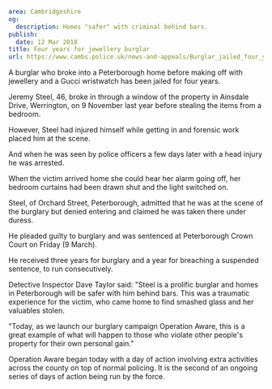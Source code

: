 ```yaml
area: Cambridgeshire
og:
  description: Homes "safer" with criminal behind bars.
publish:
  date: 12 Mar 2018
title: Four years for jewellery burglar
url: https://www.cambs.police.uk/news-and-appeals/Burglar_jailed_four_years
```

A burglar who broke into a Peterborough home before making off with jewellery and a Gucci wristwatch has been jailed for four years.

Jeremy Steel, 46, broke in through a window of the property in Ainsdale Drive, Werrington, on 9 November last year before stealing the items from a bedroom.

However, Steel had injured himself while getting in and forensic work placed him at the scene.

And when he was seen by police officers a few days later with a head injury he was arrested.

When the victim arrived home she could hear her alarm going off, her bedroom curtains had been drawn shut and the light switched on.

Steel, of Orchard Street, Peterborough, admitted that he was at the scene of the burglary but denied entering and claimed he was taken there under duress.

He pleaded guilty to burglary and was sentenced at Peterborough Crown Court on Friday (9 March).

He received three years for burglary and a year for breaching a suspended sentence, to run consecutively.

Detective Inspector Dave Taylor said: "Steel is a prolific burglar and homes in Peterborough will be safer with him behind bars. This was a traumatic experience for the victim, who came home to find smashed glass and her valuables stolen.

"Today, as we launch our burglary campaign Operation Aware, this is a great example of what will happen to those who violate other people's property for their own personal gain."

Operation Aware began today with a day of action involving extra activities across the county on top of normal policing. It is the second of an ongoing series of days of action being run by the force.
